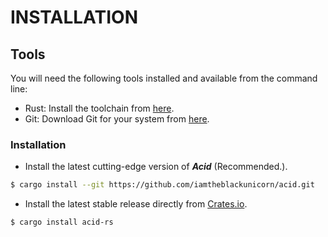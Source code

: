 # INSTALLATION

## Tools

You will need the following tools installed and available from the command line:

- Rust: Install the toolchain from [here](https://www.rust-lang.org/).
- Git: Download Git for your system from [here](https://git-scm.com/).

### Installation

- Install the latest cutting-edge version of ***Acid*** (Recommended.).

```bash
$ cargo install --git https://github.com/iamtheblackunicorn/acid.git
```

- Install the latest stable release directly from [Crates.io](https://crates.io/creates/acid-rs).

```bash
$ cargo install acid-rs
```
